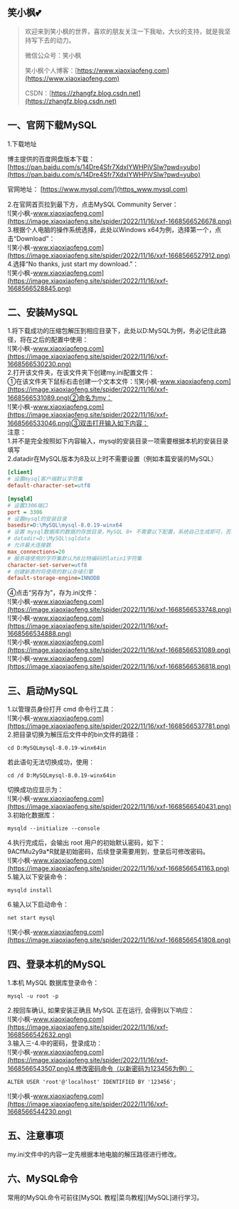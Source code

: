 ## 笑小枫💕

> 欢迎来到笑小枫的世界，喜欢的朋友关注一下我呦，大伙的支持，就是我坚持写下去的动力。
>
> 微信公众号：笑小枫
>
> 笑小枫个人博客：[https://www.xiaoxiaofeng.com](https://www.xiaoxiaofeng.com)
>
> CSDN：[https://zhangfz.blog.csdn.net](https://zhangfz.blog.csdn.net)



## 一、官网下载MySQL ##

1.下载地址

博主提供的百度网盘版本下载：[https://pan.baidu.com/s/14Dre4Sfr7XdxIYWHPiVSlw?pwd=yubo](https://pan.baidu.com/s/14Dre4Sfr7XdxIYWHPiVSlw?pwd=yubo)

官网地址： [https://www.mysql.com/](https_www.mysql.com)

2.在官网首页拉到最下方，点击MySQL Community Server：  
![笑小枫-www.xiaoxiaofeng.com](https://image.xiaoxiaofeng.site/spider/2022/11/16/xxf-1668566526678.png)  
3.根据个人电脑的操作系统选择，此处以Windows x64为例，选择第一个，点击“Download”：  
![笑小枫-www.xiaoxiaofeng.com](https://image.xiaoxiaofeng.site/spider/2022/11/16/xxf-1668566527912.png)  
4.选择“No thanks, just start my download.”：  
![笑小枫-www.xiaoxiaofeng.com](https://image.xiaoxiaofeng.site/spider/2022/11/16/xxf-1668566528845.png)

## 二、安装MySQL ##

1.将下载成功的压缩包解压到相应目录下，此处以D:MySQL为例，务必记住此路径，将在之后的配置中使用：  
![笑小枫-www.xiaoxiaofeng.com](https://image.xiaoxiaofeng.site/spider/2022/11/16/xxf-1668566530230.png)  
2.打开该文件夹，在该文件夹下创建my.ini配置文件：  
①在该文件夹下鼠标右击创建一个文本文件：![笑小枫-www.xiaoxiaofeng.com](https://image.xiaoxiaofeng.site/spider/2022/11/16/xxf-1668566531089.png)②命名为my：  
![笑小枫-www.xiaoxiaofeng.com](https://image.xiaoxiaofeng.site/spider/2022/11/16/xxf-1668566533046.png)③双击打开输入如下内容：  
注意：  
1.并不是完全按照如下内容输入，mysql的安装目录一项需要根据本机的安装目录填写  
2.datadir在MySQL版本为8及以上时不需要设置（例如本篇安装的MySQL）

```ini
[client]
# 设置mysql客户端默认字符集
default-character-set=utf8
 
[mysqld]
# 设置3306端口
port = 3306
# 设置mysql的安装目录
basedir=D:\MySQL\mysql-8.0.19-winx64
# 设置 mysql数据库的数据的存放目录，MySQL 8+ 不需要以下配置，系统自己生成即可，否则有可能报错
# datadir=D:\MySQL\sqldata
# 允许最大连接数
max_connections=20
# 服务端使用的字符集默认为8比特编码的latin1字符集
character-set-server=utf8
# 创建新表时将使用的默认存储引擎
default-storage-engine=INNODB
```

④点击“另存为”，存为.ini文件：  
![笑小枫-www.xiaoxiaofeng.com](https://image.xiaoxiaofeng.site/spider/2022/11/16/xxf-1668566533748.png)  
![笑小枫-www.xiaoxiaofeng.com](https://image.xiaoxiaofeng.site/spider/2022/11/16/xxf-1668566534888.png)  
![笑小枫-www.xiaoxiaofeng.com](https://image.xiaoxiaofeng.site/spider/2022/11/16/xxf-1668566531089.png)  
![笑小枫-www.xiaoxiaofeng.com](https://image.xiaoxiaofeng.site/spider/2022/11/16/xxf-1668566536818.png)

## 三、启动MySQL ##

1.以管理员身份打开 cmd 命令行工具：  
![笑小枫-www.xiaoxiaofeng.com](https://image.xiaoxiaofeng.site/spider/2022/11/16/xxf-1668566537781.png)  
2.把目录切换为解压后文件中的bin文件的路径：

    cd D:MySQLmysql-8.0.19-winx64in

若此语句无法切换成功，使用：

    cd /d D:MySQLmysql-8.0.19-winx64in

切换成功应显示为：  
![笑小枫-www.xiaoxiaofeng.com](https://image.xiaoxiaofeng.site/spider/2022/11/16/xxf-1668566540431.png)  
3.初始化数据库：

    mysqld --initialize --console

4.执行完成后，会输出 root 用户的初始默认密码，如下：  
9ACfMu2y9a\*R就是初始密码，后续登录需要用到，登录后可修改密码。  
![笑小枫-www.xiaoxiaofeng.com](https://image.xiaoxiaofeng.site/spider/2022/11/16/xxf-1668566541163.png)  
5.输入以下安装命令：

    mysqld install

6.输入以下启动命令：

    net start mysql

![笑小枫-www.xiaoxiaofeng.com](https://image.xiaoxiaofeng.site/spider/2022/11/16/xxf-1668566541808.png)

## 四、登录本机的MySQL ##

1.本机 MySQL 数据库登录命令：

    mysql -u root -p

2.按回车确认, 如果安装正确且 MySQL 正在运行, 会得到以下响应：  
![笑小枫-www.xiaoxiaofeng.com](https://image.xiaoxiaofeng.site/spider/2022/11/16/xxf-1668566542632.png)  
3.输入三-4.中的密码，登录成功：  
![笑小枫-www.xiaoxiaofeng.com](https://image.xiaoxiaofeng.site/spider/2022/11/16/xxf-1668566543507.png)4.修改密码命令（以新密码为123456为例）：

    ALTER USER 'root'@'localhost' IDENTIFIED BY '123456';

![笑小枫-www.xiaoxiaofeng.com](https://image.xiaoxiaofeng.site/spider/2022/11/16/xxf-1668566544230.png)

## 五、注意事项 ##

my.ini文件中的内容一定先根据本地电脑的解压路径进行修改。

## 六、MySQL命令 ##

常用的MySQL命令可前往[MySQL 教程|菜鸟教程][MySQL]进行学习。
